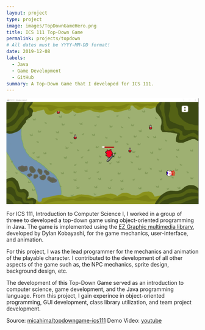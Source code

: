 ```yaml
---
layout: project
type: project
image: images/TopDownGameHero.png
title: ICS 111 Top-Down Game
permalink: projects/topdown
# All dates must be YYYY-MM-DD format!
date: 2019-12-08
labels:
  - Java
  - Game Development
  - GitHub
summary: A Top-Down Game that I developed for ICS 111.
---
```


<img class="ui rounded image" src="../images/TopDownGamePlay.jpg">


For ICS 111, Introduction to Computer Science I, I worked in a group of threee to developed a top-down game using object-oriented programming in Java. The game is implemented using the [EZ Graphic multimedia library](http://www2.hawaii.edu/~dylank/ics111/), developed by Dylan Kobayashi, for the game mechanics, user-interface, and animation.

For this project, I was the lead programmer for the mechanics and animation of the playable character. I contributed to the development of all other aspects of the game such as, the NPC mechanics, sprite design, background design, etc.

The development of this Top-Down Game served as an introduction to computer science, game development, and the Java programming language. From this project, I gain experince in object-oriented programming, GUI development, class library utilization, and team project development. 

Source: <a href="https://github.com/micahima/topdowngame-ics111"><i class="large github icon "></i>micahima/topdowngame-ics111</a>
Demo Video: <a href="https://www.youtube.com/watch?v=qKSeR2yMcWw&feature=youtu.be"><i class="large youtube icon "></i>youtube</a>


